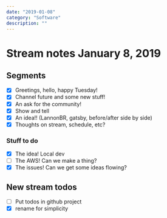 ```yaml
---
date: "2019-01-08"
category: "Software"
description: ""
---
```


# Stream notes January 8, 2019

## Segments

- [x] Greetings, hello, happy Tuesday!
- [x] Channel future and some new stuff!
- [x] An ask for the community!
- [x] Show and tell
- [x] An idea!! (LannonBR, gatsby, before/after side by side)
- [x] Thoughts on stream, schedule, etc?

### Stuff to do

- [x] The idea! Local dev
- [ ] The AWS! Can we make a thing?
- [x] The issues! Can we get some ideas flowing?

## New stream todos

- [ ] Put todos in github project
- [x] rename for simplicity
